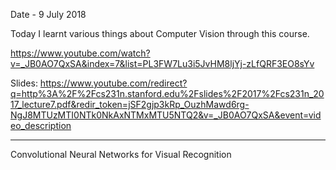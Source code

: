 Date - 9 July 2018

Today I learnt various things about Computer Vision through this course.

https://www.youtube.com/watch?v=_JB0AO7QxSA&index=7&list=PL3FW7Lu3i5JvHM8ljYj-zLfQRF3EO8sYv

Slides: https://www.youtube.com/redirect?q=http%3A%2F%2Fcs231n.stanford.edu%2Fslides%2F2017%2Fcs231n_2017_lecture7.pdf&redir_token=jSF2gjp3kRp_OuzhMawd6rg-NgJ8MTUzMTI0NTk0NkAxNTMxMTU5NTQ2&v=_JB0AO7QxSA&event=video_description

--------------------------------------------------------------------------------------

Convolutional Neural Networks for Visual Recognition
